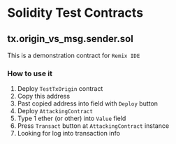 # Solidity Test Contracts

## tx.origin_vs_msg.sender.sol
This is a demonstration contract for `Remix IDE`

### How to use it
1. Deploy `TestTxOrigin` contract
2. Copy this address
3. Past copied address into field with `Deploy` button
4. Deploy `AttackingContract`
5. Type 1 ether (or other) into `Value` field
6. Press `Transact` button at `AttackingContract` instance
7. Looking for log into transaction info
